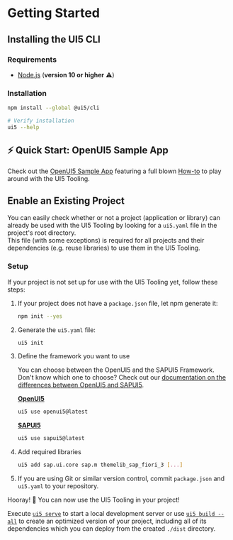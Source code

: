 # Getting Started
## Installing the UI5 CLI
### Requirements
- [Node.js](https://nodejs.org/) (**version 10 or higher** ⚠️)

### Installation
```sh
npm install --global @ui5/cli

# Verify installation
ui5 --help
```

## ⚡️ Quick Start: OpenUI5 Sample App
Check out the [OpenUI5 Sample App](https://github.com/SAP/openui5-sample-app) featuring a full blown [How-to](https://github.com/SAP/openui5-sample-app/#openui5-sample-app) to play around with the UI5 Tooling.

## Enable an Existing Project
You can easily check whether or not a project (application or library) can already be used with the UI5 Tooling by looking for a `ui5.yaml` file in the project's root directory.  
This file (with some exceptions) is required for all projects and their dependencies (e.g. reuse libraries) to use them in the UI5 Tooling.

### Setup
If your project is not set up for use with the UI5 Tooling yet, follow these steps:

1. If your project does not have a `package.json` file, let npm generate it:
    ```sh
    npm init --yes
    ```

1. Generate the `ui5.yaml` file:
    ```sh
    ui5 init
    ```

1. Define the framework you want to use

    You can choose between the OpenUI5 and the SAPUI5 Framework. Don't know which one to choose? Check out our [documentation on the differences between OpenUI5 and SAPUI5](./SAPUI5.md#differences-between-openui5-and-sapui5).

    **[OpenUI5](https://openui5.hana.ondemand.com/)**
    ```sh
    ui5 use openui5@latest
    ```

    **[SAPUI5](https://ui5.sap.com/)**
    ```sh
    ui5 use sapui5@latest
    ```

1. Add required libraries
    ```sh
    ui5 add sap.ui.core sap.m themelib_sap_fiori_3 [...]
    ```

1. If you are using Git or similar version control, commit `package.json` and `ui5.yaml` to your repository.

Hooray! 🎉 You can now use the UI5 Tooling in your project!

Execute [`ui5 serve`](./pages/Server.md) to start a local development server or use [`ui5 build --all`](./pages/Builder.md) to create an optimized version of your project, including all of its dependencies which you can deploy from the created `./dist` directory.
